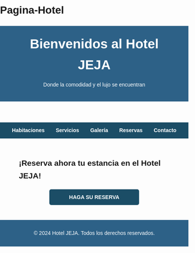 # Pagina-Hotel
<!DOCTYPE html>
<html lang="es">
<head>
    <meta charset="UTF-8">
    <meta name="viewport" content="width=device-width, initial-scale=1.0">
    <title>Hotel JEJA</title>
    <style>
        body {
            font-family: Arial, sans-serif;
            margin: 0;
            padding: 0;
            line-height: 1.6;
        }
        header {
            background: #2d6187;
            color: white;
            padding: 20px 10%;
            text-align: center;
        }
        header h1 {
            margin: 0;
            font-size: 2.5em;
        }
        nav {
            display: flex;
            justify-content: center;
            background: #1b4d66;
            padding: 10px;
        }
        nav a {
            color: white;
            text-decoration: none;
            margin: 0 15px;
            font-weight: bold;
        }
        nav a:hover {
            text-decoration: underline;
        }
        section {
            padding: 20px 10%;
        }
        .btn-reserva {
            display: block;
            text-align: center;
            margin: 20px auto;
            padding: 10px 20px;
            background: #1b4d66;
            color: white;
            text-decoration: none;
            font-weight: bold;
            border-radius: 5px;
            width: 200px;
        }
        .btn-reserva:hover {
            background: #155366;
        }
        footer {
            text-align: center;
            background: #2d6187;
            color: white;
            padding: 10px;
        }
    </style>
</head>
<body>
    <header>
        <h1>Bienvenidos al Hotel JEJA</h1>
        <p>Donde la comodidad y el lujo se encuentran</p>
    </header>
    <nav>
        <a href="#habitaciones">Habitaciones</a>
        <a href="#servicios">Servicios</a>
        <a href="#galeria">Galería</a>
        <a href="#reservas">Reservas</a>
        <a href="#contacto">Contacto</a>
    </nav>
    <section id="inicio">
        <h2>¡Reserva ahora tu estancia en el Hotel JEJA!</h2>
        <a href="reservar.html" class="btn-reserva">HAGA SU RESERVA</a>
    </section>
    <footer>
        <p>&copy; 2024 Hotel JEJA. Todos los derechos reservados.</p>
    </footer>
</body>
</html>

